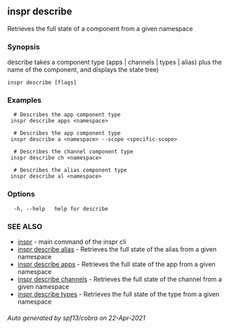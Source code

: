 ## inspr describe

Retrieves the full state of a component from a given namespace

### Synopsis

describe takes a component type (apps | channels | types | alias) plus the name of the component, and displays the state tree)

```
inspr describe [flags]
```

### Examples

```
  # Describes the app component type
 inspr describe apps <namespace>

  # Describes the app component type
 inspr describe a <namespace> --scope <specific-scope>

  # Describes the channel component type
 inspr describe ch <namespace>

  # Describes the alias component type
 inspr describe al <namespace>

```

### Options

```
  -h, --help   help for describe
```

### SEE ALSO

* [inspr](inspr.md)	 - main command of the inspr cli
* [inspr describe alias](inspr_describe_alias.md)	 - Retrieves the full state of the alias from a given namespace
* [inspr describe apps](inspr_describe_apps.md)	 - Retrieves the full state of the app from a given namespace
* [inspr describe channels](inspr_describe_channels.md)	 - Retrieves the full state of the channel from a given namespace
* [inspr describe types](inspr_describe_types.md)	 - Retrieves the full state of the type from a given namespace

###### Auto generated by spf13/cobra on 22-Apr-2021

